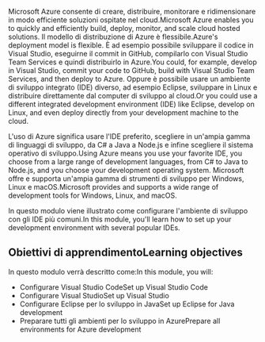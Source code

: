 <span data-ttu-id="e708c-101">Microsoft Azure consente di creare, distribuire, monitorare e ridimensionare in modo efficiente soluzioni ospitate nel cloud.</span><span class="sxs-lookup"><span data-stu-id="e708c-101">Microsoft Azure enables you to quickly and efficiently build, deploy, monitor, and scale cloud hosted solutions.</span></span> <span data-ttu-id="e708c-102">Il modello di distribuzione di Azure è flessibile.</span><span class="sxs-lookup"><span data-stu-id="e708c-102">Azure's deployment model is flexible.</span></span> <span data-ttu-id="e708c-103">È ad esempio possibile sviluppare il codice in Visual Studio, eseguirne il commit in GitHub, compilarlo con Visual Studio Team Services e quindi distribuirlo in Azure.</span><span class="sxs-lookup"><span data-stu-id="e708c-103">You could, for example, develop in Visual Studio, commit your code to GitHub, build with Visual Studio Team Services, and then deploy to Azure.</span></span> <span data-ttu-id="e708c-104">Oppure è possibile usare un ambiente di sviluppo integrato (IDE) diverso, ad esempio Eclipse, sviluppare in Linux e distribuire direttamente dal computer di sviluppo al cloud.</span><span class="sxs-lookup"><span data-stu-id="e708c-104">Or you could use a different integrated development environment (IDE) like Eclipse, develop on Linux, and even deploy directly from your development machine to the cloud.</span></span>

<span data-ttu-id="e708c-105">L'uso di Azure significa usare l'IDE preferito, scegliere in un'ampia gamma di linguaggi di sviluppo, da C# a Java a Node.js e infine scegliere il sistema operativo di sviluppo.</span><span class="sxs-lookup"><span data-stu-id="e708c-105">Using Azure means you use your favorite IDE, you choose from a large range of development languages, from C# to Java to Node.js, and you choose your development operating system.</span></span> <span data-ttu-id="e708c-106">Microsoft offre e supporta un'ampia gamma di strumenti di sviluppo per Windows, Linux e macOS.</span><span class="sxs-lookup"><span data-stu-id="e708c-106">Microsoft provides and supports a wide range of development tools for Windows, Linux, and macOS.</span></span> 

<span data-ttu-id="e708c-107">In questo modulo viene illustrato come configurare l'ambiente di sviluppo con gli IDE più comuni.</span><span class="sxs-lookup"><span data-stu-id="e708c-107">In this module, you'll learn how to set up your development environment with several popular IDEs.</span></span>

## <a name="learning-objectives"></a><span data-ttu-id="e708c-108">Obiettivi di apprendimento</span><span class="sxs-lookup"><span data-stu-id="e708c-108">Learning objectives</span></span>
<span data-ttu-id="e708c-109">In questo modulo verrà descritto come:</span><span class="sxs-lookup"><span data-stu-id="e708c-109">In this module, you will:</span></span>

- <span data-ttu-id="e708c-110">Configurare Visual Studio Code</span><span class="sxs-lookup"><span data-stu-id="e708c-110">Set up Visual Studio Code</span></span>
- <span data-ttu-id="e708c-111">Configurare Visual Studio</span><span class="sxs-lookup"><span data-stu-id="e708c-111">Set up Visual Studio</span></span>
- <span data-ttu-id="e708c-112">Configurare Eclipse per lo sviluppo in Java</span><span class="sxs-lookup"><span data-stu-id="e708c-112">Set up Eclipse for Java development</span></span>
- <span data-ttu-id="e708c-113">Preparare tutti gli ambienti per lo sviluppo in Azure</span><span class="sxs-lookup"><span data-stu-id="e708c-113">Prepare all environments for Azure development</span></span>
